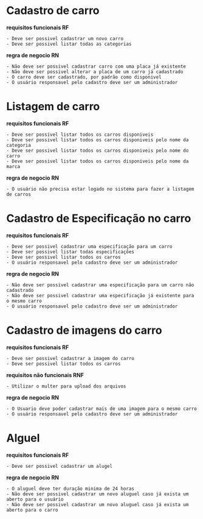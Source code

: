 # Cadastro de carro
  **requisitos funcionais  RF**

    - Deve ser possivel cadastrar um novo carro
    - Deve ser possivel listar todas as categorias 

  **regra de negocio RN**

    - Não deve ser possivel cadastrar carro com uma placa já existente
    - Não deve ser possivel alterar a placa de um carro já cadastrado 
    - O carro deve ser cadastrado, por padrão como disponivel
    - O usuário responsavel pelo cadastro deve ser um administrador 



# Listagem de carro
  **requisitos funcionais  RF**

    - Deve ser possivel listar todos os carros disponiveis 
    - Deve ser possivel listar todos os carros disponiveis pelo nome da categoria 
    - Deve ser possivel listar todos os carros disponiveis pelo nome do carro 
    - Deve ser possivel listar todos os carros disponiveis pelo nome da marca 

  **regra de negocio RN**

    - O usuário não precisa estar logado no sistema para fazer a listagem de carros 



# Cadastro de Especificação no carro 
   **requisitos funcionais  RF**

    - Deve ser possivel cadastrar uma especificação para um carro
    - Deve ser possivel listar todas especificações 
    - Deve ser possivel listar todos os carros 
    - O usuário responsavel pelo cadastro deve ser um administrador 

   **regra de negocio RN**

    - Não deve ser possivel cadastrar uma especificação para um carro não cadastrado  
    - Não deve ser possivel cadastrar uma especificação já existente para o mesmo carro 
    - O usuário responsavel pelo cadastro deve ser um administrador 


# Cadastro de imagens do carro
   **requisitos funcionais  RF**

    - Deve ser possivel cadastrar a imagem do carro
    - Deve ser possivel listar todos os carros

   **requisitos não funcionais RNF**

    - Utilizar o multer para upload dos arquivos

   **regra de negocio RN**

    - O Usuario deve poder cadastrar mais de uma imagem para o mesmo carro
    - O usuário responsavel pelo cadastro deve ser um administrador 


# Alguel
  **requisitos funcionais  RF**

    - Deve ser possivel cadastrar um alugel 

  **regra de negocio RN**

    - O aluguel deve ter duração minima de 24 horas
    - Não deve ser possivel cadastrar um novo aluguel caso já exista um aberto para o usuário
    - Não deve ser possivel cadastrar um novo aluguel caso já exista um aberto para o carro
